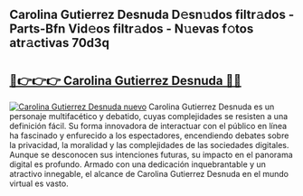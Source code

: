 ## Carolina Gutierrez Desnuda D𝚎sn𝚞dos filtr𝚊dos - Parts-Bfn Vid𝚎os filtr𝚊dos - N𝚞evas f𝚘tos atr𝚊ctivas 70d3q

# <h2><a href="http://mb18z1.tromn.icu/?c=Carolina+Gutierrez+Desnuda">🔗👉👉👉 Carolina Gutierrez Desnuda 🔗🔗</a></h2>

[![Carolina Gutierrez Desnuda nuevo](https://i.imgur.com/pEAQMta.gif)](http://mb18z1.tromn.icu/?c=Carolina+Gutierrez+Desnuda)
Carolina Gutierrez Desnuda es un personaje multifacético y debatido, cuyas complejidades se resisten a una definición fácil.  Su forma innovadora de interactuar con el público en línea ha fascinado y enfurecido a los espectadores, encendiendo debates sobre la privacidad, la moralidad y las complejidades de las sociedades digitales. Aunque se desconocen sus intenciones futuras, su impacto en el panorama digital es profundo. Armado con una dedicación inquebrantable y un atractivo innegable, el alcance de Carolina Gutierrez Desnuda en el mundo virtual es vasto.
